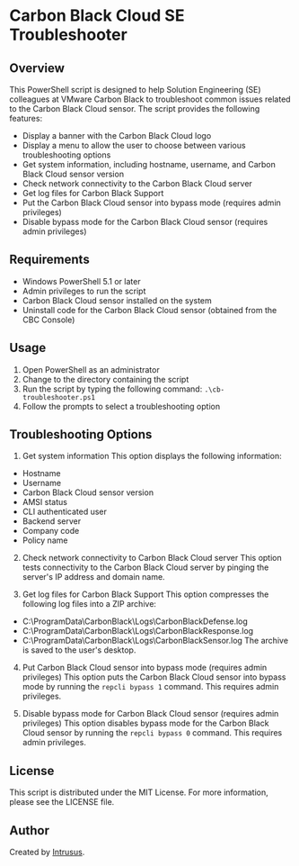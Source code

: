 # Carbon Black Cloud SE Troubleshooter

## Overview
This PowerShell script is designed to help Solution Engineering (SE) colleagues at VMware Carbon Black to troubleshoot common issues related to the Carbon Black Cloud sensor. The script provides the following features:
- Display a banner with the Carbon Black Cloud logo
- Display a menu to allow the user to choose between various troubleshooting options
- Get system information, including hostname, username, and Carbon Black Cloud sensor version
- Check network connectivity to the Carbon Black Cloud server
- Get log files for Carbon Black Support
- Put the Carbon Black Cloud sensor into bypass mode (requires admin privileges)
- Disable bypass mode for the Carbon Black Cloud sensor (requires admin privileges)

## Requirements
- Windows PowerShell 5.1 or later
- Admin privileges to run the script
- Carbon Black Cloud sensor installed on the system
- Uninstall code for the Carbon Black Cloud sensor (obtained from the CBC Console)

## Usage
1. Open PowerShell as an administrator
2. Change to the directory containing the script
3. Run the script by typing the following command: `.\cb-troubleshooter.ps1`
4. Follow the prompts to select a troubleshooting option

## Troubleshooting Options
1. Get system information
This option displays the following information:
- Hostname
- Username
- Carbon Black Cloud sensor version
- AMSI status
- CLI authenticated user
- Backend server
- Company code
- Policy name

2. Check network connectivity to Carbon Black Cloud server
This option tests connectivity to the Carbon Black Cloud server by pinging the server's IP address and domain name.

3. Get log files for Carbon Black Support
This option compresses the following log files into a ZIP archive:
- C:\ProgramData\CarbonBlack\Logs\CarbonBlackDefense.log
- C:\ProgramData\CarbonBlack\Logs\CarbonBlackResponse.log
- C:\ProgramData\CarbonBlack\Logs\CarbonBlackSensor.log
The archive is saved to the user's desktop.

4. Put Carbon Black Cloud sensor into bypass mode (requires admin privileges)
This option puts the Carbon Black Cloud sensor into bypass mode by running the `repcli bypass 1` command. This requires admin privileges.

5. Disable bypass mode for Carbon Black Cloud sensor (requires admin privileges)
This option disables bypass mode for the Carbon Black Cloud sensor by running the `repcli bypass 0` command. This requires admin privileges.

## License
This script is distributed under the MIT License. For more information, please see the LICENSE file.

## Author
Created by [Intrusus](https://github.com/intrusus-dev).
